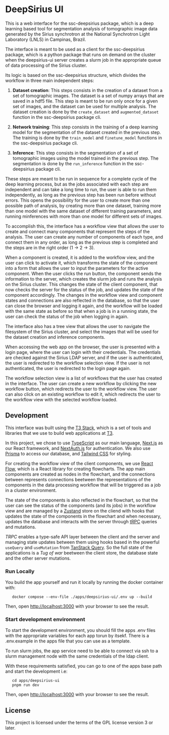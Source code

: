 # DeepSirius UI

This is a web interface for the ssc-deepsirius package, which is a deep learning based tool for segmentation analysis of tomographic image data generated by the Sirius synchrotron at the National Synchrotron Light Laboratory (LNLS) in Campinas, Brazil.

The interface is meant to be used as a client for the ssc-deepsirius package, which is a python package that runs on demand on the cluster when the deepsirius-ui server creates a slurm job in the appropriate queue of data processing of the Sirius cluster.

Its logic is based on the ssc-deepsirius structure, which divides the workflow in three main independent steps:

1. **Dataset creation**: This steps consists in the creation of a dataset from a set of tomographic images. The dataset is a set of numpy arrays that are saved in a hdf5 file. This step is meant to be run only once for a given set of images, and the dataset can be used for multiple analysis. The dataset creation is done by the `create_dataset` and `augmented_dataset` function in the ssc-deepsirius package cli.

2. **Network training**: This step consists in the training of a deep learning model for the segmentation of the dataset created in the previous step. The training is done by the `train_model` and `finetune_model` functions in the ssc-deepsirius package cli.

3. **Inference**: This step consists in the segmentation of a set of tomographic images using the model trained in the previous step. The segmentation is done by the `run_inference` function in the ssc-deepsirius package cli.

These steps are meant to be run in sequence for a complete cycle of the deep learning process, but as the jobs associated with each step are independent and can take a long time to run, the user is able to run them independently, as long as the previous step has been run before without errors. This opens the possibility for the user to create more than one possible path of analysis, by creating more than one dataset, training more than one model with the same dataset of different training parameters, and running minferences with more than one model for different sets of images.

To accomplish this, the interface has a workflow view that allows the user to create and connect many components that represent the steps of the analysis. The user can create any number of components of each type, and connect them in any order, as long as the previous step is completed and the steps are in the right order (1 -> 2 -> 3).

When a component is created, it is added to the workflow view, and the user can click to activate it, which transforms the state of the component into a form that allows the user to input the parameters for the active component. When the user clicks the run button, the component sends the information to the server, which creates the slurm job and runs the analysis on the Sirius cluster. This changes the state of the client component, that now checks the server for the status of the job, and updates the state of the component accordingly. The changes in the workflow view and component states and connections are also reflected in the database, so that the user can close the browser and logging it again, and the workflow will be loaded with the same state as before so that when a job is in a running state, the user can check the status of the job when logging in again.

The interface also has a tree view that allows the user to navigate the filesystem of the Sirius cluster, and select the images that will be used for the dataset creation and inference components.

When accessing the web app on the browser, the user is presented with a login page, where the user can login with their credentials. The credentials are checked against the Sirius LDAP server, and if the user is authenticated, the user is redirected to the workflow selection view. If the user is not authenticated, the user is redirected to the login page again.

The workflow selection view is a list of workflows that the user has created in the interface. The user can create a new workflow by clicking the new workflow button, which redirects the user to the workflow view. The user can also click on an existing workflow to edit it, which redirects the user to the workflow view with the selected workflow loaded.

## Development

This interface was built using the [T3 Stack](https://create.t3.gg/), which is a set of tools and libraries that we use to build web applications at [T3](https://t3.gg/).

In this project, we chose to use [TypeScript](https://www.typescriptlang.org/) as our main language, [Next.js](https://nextjs.org) as our React framework, and [NextAuth.js](https://next-auth.js.org) for authentication. We also use [Prisma](https://prisma.io) to access our database, and [Tailwind CSS](https://tailwindcss.com) for styling.

For creating the workflow view of the client components, we use [React Flow](https://reactflow.dev/), which is a React library for creating flowcharts. The app main components are created as nodes in the flowchart, and the connections between represents connections beetween the representations of the components in the data processing workflow that will be triggered as a job in a cluster environment.

The state of the components is also reflected in the flowchart, so that the user can see the status of the components (and its jobs) in the workflow view and are managed by a [Zustand](https://zustand-demo.pmnd.rs/) store on the cliend with hooks that updates the state of the components in the flowchart and when necessary, updates the database and interacts with the server through [tRPC](https://trpc.io) queries and mutations.

_TRPC_ enables a type-safe API layer between the client and the server and managing state updates between them using hooks based in the powerful `useQuery` and `useMutation` from [TanStack Query](https://tanstack.com/query/latest). So the full state of the applications is a _Tug of war_ beetween the client store, the database state and the other server mutations.

### Run Locally

You build the app yourself and run it locally by running the docker container with:

```shell
   docker compose --env-file ./apps/deepsirius-ui/.env up --build
```

Then, open [http://localhost:3000](http://localhost:3000) with your browser to see the result.

### Start development environment

To start the development environment, you should fill the apps .env files with the appropriate variables for each app torun by itsekf. There is a .env.example in the apps file that you can use as a template.

To run slurm jobs, the app service need to be able to connect via ssh to a slurm management node with the same credentials of the ldap client.

With these requirements satisfied, you can go to one of the apps base path
and start the development i.e:

```shell
   cd apps/deepsirius-ui
   pnpm run dev
```

Then, open [http://localhost:3000](http://localhost:3000) with your browser to see the result.

## License

This project is licensed under the terms of the GPL license version 3 or later.
